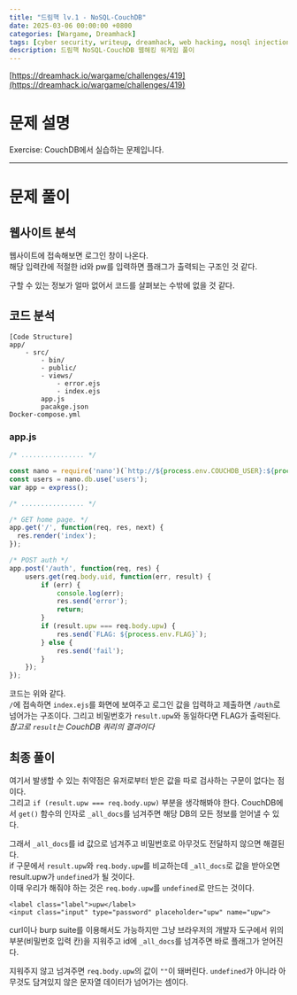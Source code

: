 ```yaml
---
title: "드림핵 lv.1 - NoSQL-CouchDB"
date: 2025-03-06 00:00:00 +0800
categories: [Wargame, Dreamhack]
tags: [cyber security, writeup, dreamhack, web hacking, nosql injection, couchdb] 
description: 드림핵 NoSQL-CouchDB 웹해킹 워게임 풀이
---
```

[https://dreamhack.io/wargame/challenges/419](https://dreamhack.io/wargame/challenges/419)

# 문제 설명
Exercise: CouchDB에서 실습하는 문제입니다.

---
# 문제 풀이
## 웹사이트 분석
웹사이트에 접속해보면 로그인 창이 나온다. <br />
해당 입력칸에 적절한 id와 pw를 입력하면 플래그가 출력되는 구조인 것 같다.

구할 수 있는 정보가 얼마 없어서 코드를 살펴보는 수밖에 없을 것 같다.
## 코드 분석
```
[Code Structure]
app/
	- src/
		- bin/
		- public/
		- views/
			- error.ejs
			- index.ejs
		app.js
		pacakge.json
Docker-compose.yml
```
### app.js
```javascript
/* ................ */

const nano = require('nano')(`http://${process.env.COUCHDB_USER}:${process.env.COUCHDB_PASSWORD}@couchdb:5984`);
const users = nano.db.use('users');
var app = express();

/* ................ */

/* GET home page. */
app.get('/', function(req, res, next) {
  res.render('index');
});

/* POST auth */
app.post('/auth', function(req, res) {
    users.get(req.body.uid, function(err, result) {
        if (err) {
            console.log(err);
            res.send('error');
            return;
        }
        if (result.upw === req.body.upw) {
            res.send(`FLAG: ${process.env.FLAG}`);
        } else {
            res.send('fail');
        }
    });
});
```
코드는 위와 같다.<br />
`/`에 접속하면 `index.ejs`를 화면에 보여주고 로그인 값을 입력하고 제출하면 `/auth`로 넘어가는 구조이다. 그리고 비밀번호가 `result.upw`와 동일하다면 FLAG가 출력된다.<br />
*참고로 `result`는 CouchDB 쿼리의 결과이다*<br />
## 최종 풀이
여기서 발생할 수 있는 취약점은 유저로부터 받은 값을 따로 검사하는 구문이 없다는 점이다.<br />
그리고 `if (result.upw === req.body.upw)` 부분을 생각해봐야 한다. CouchDB에서 `get()` 함수의 인자로 `_all_docs`를 넘겨주면 해당 DB의 모든 정보를 얻어낼 수 있다.<br />

그래서 `_all_docs`를 id 값으로 넘겨주고 비밀번호로 아무것도 전달하지 않으면 해결된다.<br />
if 구문에서 `result.upw`와 `req.body.upw`를 비교하는데 `_all_docs`로 값을 받아오면 result.upw가 `undefined`가 될 것이다. <br />
이때 우리가 해줘야 하는 것은 `req.body.upw`를 `undefined`로 만드는 것이다.

```
<label class="label">upw</label>
<input class="input" type="password" placeholder="upw" name="upw">
```
curl이나 burp suite를 이용해서도 가능하지만 그냥 브라우저의 개발자 도구에서 위의 부분(비밀번호 입력 칸)을 지워주고 id에 `_all_docs`를 넘겨주면 바로 플래그가 얻어진다.<br />

지워주지 않고 넘겨주면 `req.body.upw`의 값이 `""`이 돼버린다. `undefined`가 아니라 아무것도 담겨있지 않은 문자열 데이터가 넘어가는 셈이다.